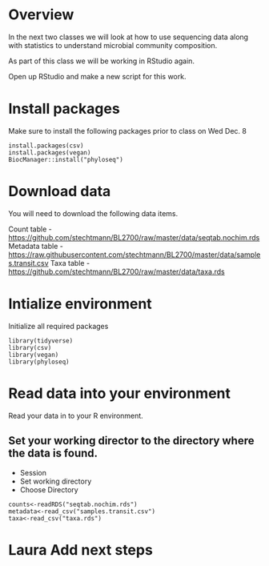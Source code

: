 # Overview 
In the next two classes we will look at how to use sequencing data along with statistics to understand microbial community composition.

As part of this class we will be working in RStudio again.

Open up RStudio and make a new script for this work.

# Install packages
Make sure to install the following packages prior to class on Wed Dec. 8

```{R}
install.packages(csv)
install.packages(vegan)
BiocManager::install("phyloseq")
```

# Download data

You will need to download the following data items.

Count table - https://github.com/stechtmann/BL2700/raw/master/data/seqtab.nochim.rds
Metadata table - https://raw.githubusercontent.com/stechtmann/BL2700/master/data/samples.transit.csv
Taxa table - https://github.com/stechtmann/BL2700/raw/master/data/taxa.rds

# Intialize environment 

Initialize all required packages

```{R}
library(tidyverse)
library(csv)
library(vegan)
library(phyloseq)
```
# Read data into your environment
Read your data in to your R environment.

## Set your working director to the directory where the data is found.
- Session
- Set working directory
- Choose Directory

```{R}
counts<-readRDS("seqtab.nochim.rds")
metadata<-read_csv("samples.transit.csv")
taxa<-read_csv("taxa.rds")
```

# Laura Add next steps

